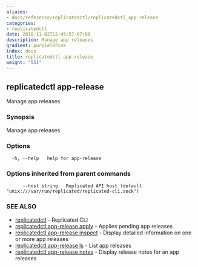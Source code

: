 ```yaml
---
aliases:
- docs/reference/replicatedctl/replicatedctl_app-release
categories:
- replicatedctl
date: 2018-11-02T12:45:57-07:00
description: Manage app releases
gradient: purpleToPink
index: docs
title: replicatedctl app-release
weight: "551"
---
```


## replicatedctl app-release

Manage app releases

### Synopsis

Manage app releases

### Options

```
  -h, --help   help for app-release
```

### Options inherited from parent commands

```
      --host string   Replicated API host (default "unix:///var/run/replicated/replicated-cli.sock")
```

### SEE ALSO

* [replicatedctl](/api/replicatedctl/)	 - Replicated CLI
* [replicatedctl app-release apply](/api/replicatedctl/replicatedctl_app-release_apply/)	 - Applies pending app releases
* [replicatedctl app-release inspect](/api/replicatedctl/replicatedctl_app-release_inspect/)	 - Display detailed information on one or more app releases
* [replicatedctl app-release ls](/api/replicatedctl/replicatedctl_app-release_ls/)	 - List app releases
* [replicatedctl app-release notes](/api/replicatedctl/replicatedctl_app-release_notes/)	 - Display release notes for an app releases

